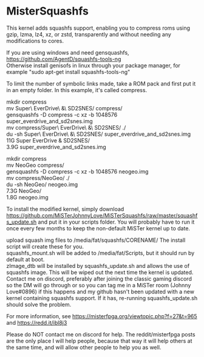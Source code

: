 # MisterSquashfs
This kernel adds squashfs support, enabling you to compress roms using gzip, lzma, lz4, xz, or zstd, transparently and without needing any modifications to cores.

If you are using windows and need gensquashfs, https://github.com/AgentD/squashfs-tools-ng<br/>
Otherwise install genisofs in linux through your package manager, for example "sudo apt-get install squashfs-tools-ng"

To limit the number of symbolic links made, take a ROM pack and first put it in an empty folder. In this example, it's called compress.

mkdir compress<br/>
mv Super\ EverDrive\ \&\ SD2SNES/ compress/<br/>
gensquashfs -D compress -c xz -b 1048576 super_everdrive_and_sd2snes.img<br/>
mv compress/Super\ EverDrive\ \&\ SD2SNES/ ./<br/>
du -sh Super\ EverDrive\ \&\ SD2SNES/ super_everdrive_and_sd2snes.img<br/>
11G     Super EverDrive & SD2SNES/<br/>
3.9G    super_everdrive_and_sd2snes.img

mkdir compress<br/>
mv NeoGeo compress/<br/>
gensquashfs -D compress -c xz -b 1048576 neogeo.img<br/>
mv compress/NeoGeo/ ./<br/>
du -sh NeoGeo/ neogeo.img<br/>
7.3G    NeoGeo/<br/>
1.8G    neogeo.img<br/>

To install the modified kernel, simply download https://github.com/MiSTerJohnnyLove/MiSTerSquashfs/raw/master/squashfs_update.sh and put it in your scripts folder. You will probably have to run it once every few months to keep the non-default MiSTer kernel up to date.<br/>

upload squash img files to /media/fat/squashfs/CORENAME/ The install script will create these for you.<br/>
squashfs_mount.sh will be added to /media/fat/Scripts, but it should run by default at boot.<br/>
zImage_dtb will be installed by squashfs_update.sh and allows the use of squashfs image. This will be wiped out the next time the kernel is updated. Contact me on discord, preferably after joining the classic gaming discord so the DM will go through or so you can tag me in a MiSTer room (Johnny Love#0896) if this happens and my github hasn't been updated with a new kernel containing squashfs support. If it has, re-running squashfs_update.sh should solve the problem.

For more information, see https://misterfpga.org/viewtopic.php?f=27&t=965 and https://redd.it/ibl8j3

Please do NOT contact me on discord for help. The reddit/misterfpga posts are the only place I will help people, because that way it will help others at the same time, and will allow other people to help you as well.
